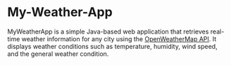 # My-Weather-App
MyWeatherApp is a simple Java-based web application that retrieves real-time weather information for any city using the [OpenWeatherMap API](https://openweathermap.org/). It displays weather conditions such as temperature, humidity, wind speed, and the general weather condition.

